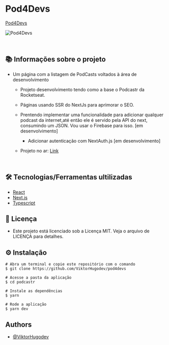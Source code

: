 # Pod4Devs

[Pod4Devs](https://pod4devs.vercel.app/)

![Pod4Devs](https://user-images.githubusercontent.com/85125378/162047490-3a7f358d-7578-4166-a153-33a958edc8f3.gif)


&nbsp;

## 📚 Informações sobre o projeto

- Um página com a listagem de PodCasts voltados à área de desenvolvimento

	- Projeto desenvolvimento tendo como a base o Podcastr da Rocketseat.

  - Páginas usando SSR do NextJs para aprimorar o SEO.

  - Prentendo implementar uma funcionalidade para adicionar qualquer podcast da internet,até então ele é servido pela API do next, consumindo um JSON. Vou usar o Firebase para isso. [em desenvolvimento]
	- Adicionar autenticação com NextAuth.js [em desenvolvimento]

  - Projeto no ar: [Link](https://pod4devs.vercel.app/)

&nbsp;

## 🛠️ Tecnologias/Ferramentas ultilizadas

- [React](https://pt-br.reactjs.org/E)
- [Next.js](https://nextjs.org/)
- [Typescript](https://www.typescriptlang.org/docs/)

## 📝 Licença

- Este projeto está licenciado sob a Licença MIT. Veja o arquivo de LICENÇA para detalhes.

## ⚙️ Instalação

```
# Abra um terminal e copie este repositório com o comando
$ git clone https://github.com/ViktorHugodev/pod4devs
```

```
# Acesse a pasta da aplicação
$ cd podcastr

# Instale as dependências
$ yarn

# Rode a aplicação
$ yarn dev

```
## Authors

- [@ViktorHugodev](https://github.com/ViktorHugodev)
